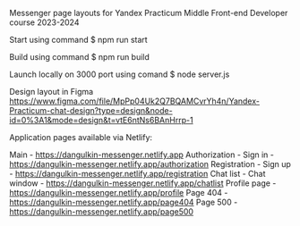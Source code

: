 Messenger page layouts for Yandex Practicum Middle Front-end Developer course 2023-2024

Start using command
$ npm run start

Build using command
$ npm run build

Launch locally on 3000 port using comand
$ node server.js

Design layout in Figma
https://www.figma.com/file/MpPp04Uk2Q7BQAMCvrYh4n/Yandex-Practicum-chat-design?type=design&node-id=0%3A1&mode=design&t=vtE6ntNs6BAnHrrp-1 

Application pages available via Netlify:

Main - https://dangulkin-messenger.netlify.app
Authorization - Sign in - https://dangulkin-messenger.netlify.app/authorization
Registration - Sign up - https://dangulkin-messenger.netlify.app/registration
Chat list - Chat window - https://dangulkin-messenger.netlify.app/chatlist
Profile page - https://dangulkin-messenger.netlify.app/profile
Page 404 - https://dangulkin-messenger.netlify.app/page404 
Page 500 - https://dangulkin-messenger.netlify.app/page500 

